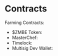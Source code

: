 # Contracts

Farming Contracts:

* $ZMBE Token:
* MasterChef:
* Timelock:
* Multisig Dev Wallet: 

  


